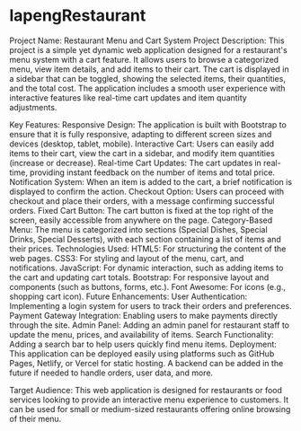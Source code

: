 # lapengRestaurant

Project Name: Restaurant Menu and Cart System
Project Description:
This project is a simple yet dynamic web application designed for a restaurant's menu system with a cart feature. It allows users to browse a categorized menu, view item details, and add items to their cart. The cart is displayed in a sidebar that can be toggled, showing the selected items, their quantities, and the total cost. The application includes a smooth user experience with interactive features like real-time cart updates and item quantity adjustments.

Key Features:
Responsive Design: The application is built with Bootstrap to ensure that it is fully responsive, adapting to different screen sizes and devices (desktop, tablet, mobile).
Interactive Cart: Users can easily add items to their cart, view the cart in a sidebar, and modify item quantities (increase or decrease).
Real-time Cart Updates: The cart updates in real-time, providing instant feedback on the number of items and total price.
Notification System: When an item is added to the cart, a brief notification is displayed to confirm the action.
Checkout Option: Users can proceed with checkout and place their orders, with a message confirming successful orders.
Fixed Cart Button: The cart button is fixed at the top right of the screen, easily accessible from anywhere on the page.
Category-Based Menu: The menu is categorized into sections (Special Dishes, Special Drinks, Special Desserts), with each section containing a list of items and their prices.
Technologies Used:
HTML5: For structuring the content of the web pages.
CSS3: For styling and layout of the menu, cart, and notifications.
JavaScript: For dynamic interaction, such as adding items to the cart and updating cart totals.
Bootstrap: For responsive layout and components (such as buttons, forms, etc.).
Font Awesome: For icons (e.g., shopping cart icon).
Future Enhancements:
User Authentication: Implementing a login system for users to track their orders and preferences.
Payment Gateway Integration: Enabling users to make payments directly through the site.
Admin Panel: Adding an admin panel for restaurant staff to update the menu, prices, and availability of items.
Search Functionality: Adding a search bar to help users quickly find menu items.
Deployment:
This application can be deployed easily using platforms such as GitHub Pages, Netlify, or Vercel for static hosting. A backend can be added in the future if needed to handle orders, user data, and more.

Target Audience:
This web application is designed for restaurants or food services looking to provide an interactive menu experience to customers. It can be used for small or medium-sized restaurants offering online browsing of their menu.
